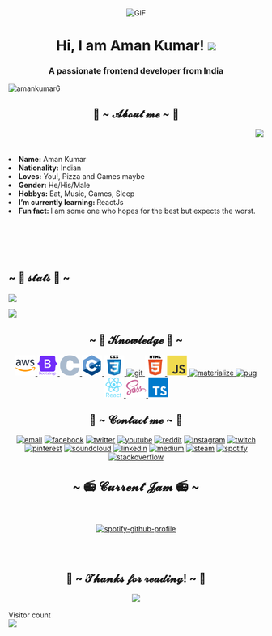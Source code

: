 <div align="center">
<img align="center" alt="GIF" height="250px" src="https://media.giphy.com/media/du3J3cXyzhj75IOgvA/giphy.gif" />

# Hi, I am Aman Kumar! <img src="https://media.giphy.com/media/mGcNjsfWAjY5AEZNw6/giphy.gif" width="50">

</div>

<h3 align="center">A passionate frontend developer from India</h3>

<p align="left"> <img src="https://komarev.com/ghpvc/?username=amankumar6&label=Profile%20views&color=0e75b6&style=flat" alt="amankumar6" /> </p>

<div>
    <h2 align="center"> 🦊 ~ 𝓐𝓫𝓸𝓾𝓽 𝓶𝓮 ~ 🦊 </h2>
    <img src="https://media.giphy.com/media/SWoSkN6DxTszqIKEqv/giphy.gif" align="right">
    <br><br><br>
    <li>
        <b>Name:</b> Aman Kumar
    </li>
    <li>
        <b>Nationality:</b> Indian
    </li>
    <li>
        <b>Loves:</b> You!, Pizza and Games maybe 
    </li>
    <li>
        <b>Gender:</b> He/His/Male
    </li>
    <li>
        <b>Hobbys:</b> Eat, Music, Games, Sleep
    </li>
    <li>
        <b>I’m currently learning: </b> ReactJs
    </li>
    <li>
        <b>Fun fact: </b> I am some one who hopes for the best but expects the worst.
    </li>
    <br>
</div>

<br><br><br>

<h2> ~ 📇 𝓼𝓽𝓪𝓽𝓼 📇 ~ </h2>
<p>
    <a href="https://github.com/amankumar06/github-readme-stats"> 
        <img align="center" src="https://bad-apple-github-readme.vercel.app/api?show_bg=1&username=amankumar"/>
    </a>
</p>

<p>
    <a href="https://github.com/amankumar6/github-readme-stats"> 
        <img  src="https://github-readme-stats.vercel.app/api/top-langs/?username=amankumar6&layout=compact"/>
    </a>
</p>

<h2 align="center"> ~ 📇 𝓚𝓷𝓸𝔀𝓵𝓮𝓭𝓰𝓮 📇 ~ </h2>
<p align="center"> <a href="https://aws.amazon.com" target="_blank"> <img src="https://raw.githubusercontent.com/devicons/devicon/master/icons/amazonwebservices/amazonwebservices-original-wordmark.svg" alt="aws" width="40" height="40"/> </a> <a href="https://getbootstrap.com" target="_blank"> <img src="https://raw.githubusercontent.com/devicons/devicon/master/icons/bootstrap/bootstrap-plain-wordmark.svg" alt="bootstrap" width="40" height="40"/> </a> <a href="https://www.cprogramming.com/" target="_blank"> <img src="https://raw.githubusercontent.com/devicons/devicon/master/icons/c/c-original.svg" alt="c" width="40" height="40"/> </a> <a href="https://www.w3schools.com/cpp/" target="_blank"> <img src="https://raw.githubusercontent.com/devicons/devicon/master/icons/cplusplus/cplusplus-original.svg" alt="cplusplus" width="40" height="40"/> </a> <a href="https://www.w3schools.com/css/" target="_blank"> <img src="https://raw.githubusercontent.com/devicons/devicon/master/icons/css3/css3-original-wordmark.svg" alt="css3" width="40" height="40"/> </a> <a href="https://git-scm.com/" target="_blank"> <img src="https://www.vectorlogo.zone/logos/git-scm/git-scm-icon.svg" alt="git" width="40" height="40"/> </a> <a href="https://www.w3.org/html/" target="_blank"> <img src="https://raw.githubusercontent.com/devicons/devicon/master/icons/html5/html5-original-wordmark.svg" alt="html5" width="40" height="40"/> </a> <a href="https://developer.mozilla.org/en-US/docs/Web/JavaScript" target="_blank"> <img src="https://raw.githubusercontent.com/devicons/devicon/master/icons/javascript/javascript-original.svg" alt="javascript" width="40" height="40"/> </a> <a href="https://materializecss.com/" target="_blank"> <img src="https://raw.githubusercontent.com/prplx/svg-logos/5585531d45d294869c4eaab4d7cf2e9c167710a9/svg/materialize.svg" alt="materialize" width="40" height="40"/> </a> <a href="https://pugjs.org" target="_blank"> <img src="https://cdn.worldvectorlogo.com/logos/pug.svg" alt="pug" width="40" height="40"/> </a> <a href="https://reactjs.org/" target="_blank"> <img src="https://raw.githubusercontent.com/devicons/devicon/master/icons/react/react-original-wordmark.svg" alt="react" width="40" height="40"/> </a> <a href="https://sass-lang.com" target="_blank"> <img src="https://raw.githubusercontent.com/devicons/devicon/master/icons/sass/sass-original.svg" alt="sass" width="40" height="40"/> </a> <a href="https://www.typescriptlang.org/" target="_blank"> <img src="https://raw.githubusercontent.com/devicons/devicon/master/icons/typescript/typescript-original.svg" alt="typescript" width="40" height="40"/> </a> </p>

<h2 align="center"> 📝 ~ 𝓒𝓸𝓷𝓽𝓪𝓬𝓽 𝓶𝓮 ~ 📝 </h2>
<p align="center">
  <a href="mailto:amamkumar786dpsdh@gmail.com"><img src="https://img.icons8.com/color/96/000000/gmail.png" alt="email"/></a>
  <a href="https://www.facebook.com/amankumar062"><img src="https://img.icons8.com/color/96/000000/facebook.png" alt="facebook"/></a>
  <a href="https://twitter.com/amankumar062"><img src="https://img.icons8.com/color/96/000000/twitter-squared.png" alt="twitter"/></a>
  <a href="https://https://www.youtube.com/channel/UCOcZ_NXVu1p7m_sW0RO4_VA"><img src="https://img.icons8.com/color/96/000000/youtube.png" alt="youtube"/></a>
  <a href="https://www.reddit.com/user/aman_kumar_0017"><img src="https://img.icons8.com/color/96/000000/reddit.png" alt="reddit"/></a>
  <a href="https://www.instagram.com/amankumar062"><img src="https://img.icons8.com/color/96/000000/instagram-new.png" alt="instagram"/></a>
  <a href="https://www.twitch.tv/w1z4rd06"><img src="https://img.icons8.com/color/96/000000/twitch--v2.png" alt="twitch"/></a>
  <a href="https://www.pinterest.com/amankumar062/"><img src="https://img.icons8.com/color/96/000000/pinterest--v1.png" alt="pinterest"/></a>
  <a href="https://soundcloud.com/amankumar062"><img src="https://img.icons8.com/color/96/000000/soundcloud.png" alt="soundcloud"/></a>
  <a href="https://www.linkedin.com/in/amankumar6"><img src="https://img.icons8.com/color/96/000000/linkedin.png" alt="linkedin"/></a>
  <a href="https://medium.com/@amankumar06"><img src="https://img.icons8.com/color/96/000000/medium-logo.png" alt="medium"/></a>
  <a href="https://steamcommunity.com/id/arreyouwinningson"><img src="https://img.icons8.com/fluent/96/000000/steam.png" alt="steam"/></a>
  <a href="https://open.spotify.com/user/412h6kwehmtse5aj1k92hv61f?si=l4ShY3ruQSSWZ0U0ZKa11w"><img src="https://img.icons8.com/color/96/000000/spotify--v1.png" alt="spotify"/></a>
  <a href="https://stackoverflow.com/users/13969650/aman-kumar"><img src="https://img.icons8.com/color/96/000000/stackoverflow.png" alt="stackoverflow"/></a>
</p>

<div>
<h2 align="center" style="font-size: 24px">~ 📻 𝓒𝓾𝓻𝓻𝓮𝓷𝓽 𝓙𝓪𝓶 📻 ~</h2>
<br>
<div align="center">
    
[![spotify-github-profile](https://spotify-github-profile.vercel.app/api/view?uid=412h6kwehmtse5aj1k92hv61f&redirect&cover_image=true&theme=compact)](https://spotify-github-profile.vercel.app/api/view?uid=412h6kwehmtse5aj1k92hv61f&redirect&redirect=true)

<br><br>
</div>

<h2 align="center">💖 ~ 𝓣𝓱𝓪𝓷𝓴𝓼 𝓯𝓸𝓻 𝓻𝓮𝓪𝓭𝓲𝓷𝓰! ~ 💖</h2>
<div align="center">
<img src="https://thumbs.gfycat.com/ElderlyNiceIsopod-size_restricted.gif">
</div>

<p> 
  Visitor count<br>
  <img src="https://profile-counter.glitch.me/amankumar6/count.svg" />
</p>
